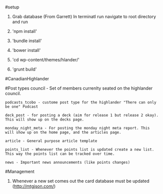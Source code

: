 #setup
1) Grab database (From Garrett)
In terminatl run navigate to root directory and run

2) 'npm install'
3) 'bundle install'
4) 'bower install'
5) 'cd wp-content/themes/hlander/'
6) 'grunt build' 

#CanadianHighlander

#Post types
	council - Set of members currenlty seated on the highlander council.

	podcasts_tcobo - custome post type for the highlander "There can only be one" Podcast

	deck_post - for posting a deck (aim for release 1 but release 2 okay). This will show up on the decks page.

	monday_night_meta - For posting the monday night meta report. This will show up on the home page, and the articles page.

	article - General purpose article template

	points_list - Whenever the points list is updated create a new list. This way the points list can be tracked over time.

	news - Important news announcements (like points changes)


#Management
1) Whenever a new set comes out the card database must be updated (http://mtgjson.com/)
